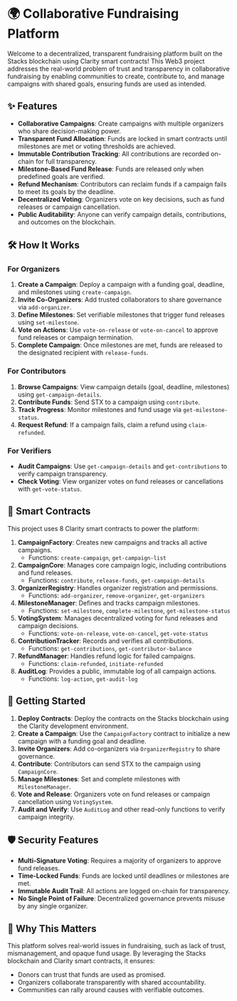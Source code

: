 # 🌍 Collaborative Fundraising Platform

Welcome to a decentralized, transparent fundraising platform built on the Stacks blockchain using Clarity smart contracts! This Web3 project addresses the real-world problem of trust and transparency in collaborative fundraising by enabling communities to create, contribute to, and manage campaigns with shared goals, ensuring funds are used as intended.

## ✨ Features
- **Collaborative Campaigns**: Create campaigns with multiple organizers who share decision-making power.
- **Transparent Fund Allocation**: Funds are locked in smart contracts until milestones are met or voting thresholds are achieved.
- **Immutable Contribution Tracking**: All contributions are recorded on-chain for full transparency.
- **Milestone-Based Fund Release**: Funds are released only when predefined goals are verified.
- **Refund Mechanism**: Contributors can reclaim funds if a campaign fails to meet its goals by the deadline.
- **Decentralized Voting**: Organizers vote on key decisions, such as fund releases or campaign cancellation.
- **Public Auditability**: Anyone can verify campaign details, contributions, and outcomes on the blockchain.

## 🛠 How It Works
### For Organizers
1. **Create a Campaign**: Deploy a campaign with a funding goal, deadline, and milestones using `create-campaign`.
2. **Invite Co-Organizers**: Add trusted collaborators to share governance via `add-organizer`.
3. **Define Milestones**: Set verifiable milestones that trigger fund releases using `set-milestone`.
4. **Vote on Actions**: Use `vote-on-release` or `vote-on-cancel` to approve fund releases or campaign termination.
5. **Complete Campaign**: Once milestones are met, funds are released to the designated recipient with `release-funds`.

### For Contributors
1. **Browse Campaigns**: View campaign details (goal, deadline, milestones) using `get-campaign-details`.
2. **Contribute Funds**: Send STX to a campaign using `contribute`.
3. **Track Progress**: Monitor milestones and fund usage via `get-milestone-status`.
4. **Request Refund**: If a campaign fails, claim a refund using `claim-refunded`.

### For Verifiers
- **Audit Campaigns**: Use `get-campaign-details` and `get-contributions` to verify campaign transparency.
- **Check Voting**: View organizer votes on fund releases or cancellations with `get-vote-status`.

## 📜 Smart Contracts
This project uses 8 Clarity smart contracts to power the platform:

1. **CampaignFactory**: Creates new campaigns and tracks all active campaigns.
   - Functions: `create-campaign`, `get-campaign-list`
2. **CampaignCore**: Manages core campaign logic, including contributions and fund releases.
   - Functions: `contribute`, `release-funds`, `get-campaign-details`
3. **OrganizerRegistry**: Handles organizer registration and permissions.
   - Functions: `add-organizer`, `remove-organizer`, `get-organizers`
4. **MilestoneManager**: Defines and tracks campaign milestones.
   - Functions: `set-milestone`, `complete-milestone`, `get-milestone-status`
5. **VotingSystem**: Manages decentralized voting for fund releases and campaign decisions.
   - Functions: `vote-on-release`, `vote-on-cancel`, `get-vote-status`
6. **ContributionTracker**: Records and verifies all contributions.
   - Functions: `get-contributions`, `get-contributor-balance`
7. **RefundManager**: Handles refund logic for failed campaigns.
   - Functions: `claim-refunded`, `initiate-refunded`
8. **AuditLog**: Provides a public, immutable log of all campaign actions.
   - Functions: `log-action`, `get-audit-log`

## 🚀 Getting Started
1. **Deploy Contracts**: Deploy the contracts on the Stacks blockchain using the Clarity development environment.
2. **Create a Campaign**: Use the `CampaignFactory` contract to initialize a new campaign with a funding goal and deadline.
3. **Invite Organizers**: Add co-organizers via `OrganizerRegistry` to share governance.
4. **Contribute**: Contributors can send STX to the campaign using `CampaignCore`.
5. **Manage Milestones**: Set and complete milestones with `MilestoneManager`.
6. **Vote and Release**: Organizers vote on fund releases or campaign cancellation using `VotingSystem`.
7. **Audit and Verify**: Use `AuditLog` and other read-only functions to verify campaign integrity.

## 🛡️ Security Features
- **Multi-Signature Voting**: Requires a majority of organizers to approve fund releases.
- **Time-Locked Funds**: Funds are locked until deadlines or milestones are met.
- **Immutable Audit Trail**: All actions are logged on-chain for transparency.
- **No Single Point of Failure**: Decentralized governance prevents misuse by any single organizer.

## 🌟 Why This Matters
This platform solves real-world issues in fundraising, such as lack of trust, mismanagement, and opaque fund usage. By leveraging the Stacks blockchain and Clarity smart contracts, it ensures:
- Donors can trust that funds are used as promised.
- Organizers collaborate transparently with shared accountability.
- Communities can rally around causes with verifiable outcomes.